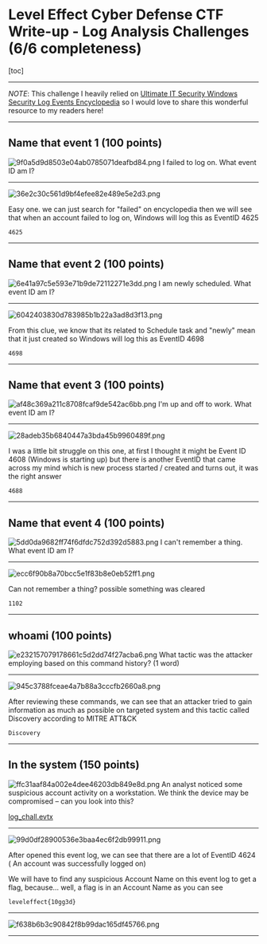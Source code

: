 # Level Effect Cyber Defense CTF Write-up - Log Analysis Challenges (6/6 completeness)
[toc]
***
*NOTE*: This challenge I heavily relied on [Ultimate IT Security Windows Security Log Events Encyclopedia](https://www.ultimatewindowssecurity.com/securitylog/encyclopedia/) so I would love to share this wonderful resource to my readers here!
***
## Name that event 1 (100 points)
![9f0a5d9d8503e04ab0785071deafbd84.png](../../_resources/9f0a5d9d8503e04ab0785071deafbd84.png)
I failed to log on. What event ID am I?
***
![36e2c30c561d9bf4efee82e489e5e2d3.png](../../_resources/36e2c30c561d9bf4efee82e489e5e2d3.png)

Easy one. we can just search for "failed" on encyclopedia then we will see that when an account failed to log on, Windows will log this as EventID 4625

```
4625
```
***
## Name that event 2 (100 points)
![6e41a97c5e593e71b9de72112271e3dd.png](../../_resources/6e41a97c5e593e71b9de72112271e3dd.png)
I am newly scheduled. What event ID am I?
***
![6042403830d783985b1b22a3ad8d3f13.png](../../_resources/6042403830d783985b1b22a3ad8d3f13.png)

From this clue, we know that its related to Schedule task and "newly" mean that it just created so Windows will log this as EventID 4698

```
4698
```
***
## Name that event 3 (100 points)
![af48c369a211c8708fcaf9de542ac6bb.png](../../_resources/af48c369a211c8708fcaf9de542ac6bb.png)
I'm up and off to work. What event ID am I?
***
![28adeb35b6840447a3bda45b9960489f.png](../../_resources/28adeb35b6840447a3bda45b9960489f.png)

I was a little bit struggle on this one, at first I thought it might be Event ID 4608 (Windows is starting up) but there is another EventID that came across my mind which is new process started / created and turns out, it was the right answer

```
4688
```
***
## Name that event 4 (100 points)
![5dd0da9682ff74f6dfdc752d392d5883.png](../../_resources/5dd0da9682ff74f6dfdc752d392d5883.png)
I can't remember a thing. What event ID am I?
***
![ecc6f90b8a70bcc5e1f83b8e0eb52ff1.png](../../_resources/ecc6f90b8a70bcc5e1f83b8e0eb52ff1.png)

Can not remember a thing? possible something was cleared

```
1102
```
***
## whoami (100 points)
![e232157079178661c5d2dd74f27acba6.png](../../_resources/e232157079178661c5d2dd74f27acba6.png)
What tactic was the attacker employing based on this command history? (1 word)
***
![945c3788fceae4a7b88a3cccfb2660a8.png](../../_resources/945c3788fceae4a7b88a3cccfb2660a8.png)

After reviewing these commands, we can see that an attacker tried to gain information as much as possible on targeted system and this tactic called Discovery according to MITRE ATT&CK

```
Discovery
```
***
## In the system (150 points)
![ffc31aaf84a002e4dee46203db849e8d.png](../../_resources/ffc31aaf84a002e4dee46203db849e8d.png)
An analyst noticed some suspicious account activity on a workstation. We think the device may be compromised – can you look into this?

[log_chall.evtx](https://leveleffectcda.ctfd.io/files/1c5f28a4c20c7d14afa7a4a95b85746f/log_chall.evtx?token=eyJ1c2VyX2lkIjoxNTE0LCJ0ZWFtX2lkIjpudWxsLCJmaWxlX2lkIjozNX0.ZpP19w.y5J7aZCyHVNtSBfms9uM63IrqTM)
***
![99d0df28900536e3baa4ec6f2db99911.png](../../_resources/99d0df28900536e3baa4ec6f2db99911.png)

After opened this event log, we can see that there are a lot of EventID 4624 (	An account was successfully logged on)

We will have to find any suspicious Account Name on this event log to get a flag, because... well, a flag is in an Account Name as you can see

```
leveleffect{10gg3d}
```
***
![f638b6b3c90842f8b99dac165df45766.png](../../_resources/f638b6b3c90842f8b99dac165df45766.png)
***